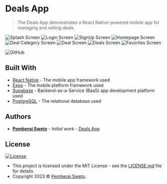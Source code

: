 # Deals App

> The Deals App demonstrates a React Native-powered mobile app for managing and selling deals.

![Splash Screen](screenshots/app-1.jpg)
![Login Screen](screenshots/app-2.jpg)
![SignUp Screen](screenshots/app-3.jpg)
![Homepage Screen](screenshots/app-4.jpg)
![Deal Category Screen](screenshots/app-5.jpg)
![Deal Screen](screenshots/app-6.jpg)
![Deals Screen](screenshots/app-7.jpg)
![Favorites Screen](screenshots/app-8.jpg)

![GitHub](https://img.shields.io/github/license/mashape/apistatus.svg)

## Built With

- [React Native](https://reactnative.dev/) - The mobile app framework used
- [Expo](https://expo.dev/) - The mobile platform framework used
- [Supabase](https://supabase.com/) - Backend-as-a-Service (BaaS) app development platform used
- [PostgreSQL](https://www.postgresql.org/) - The relational database used

## Authors

- **[Pemberai Sweto](https://github.com/thepembeweb)** - _Initial work_ - [Deals App](https://github.com/thepembeweb/deals-mobile-app)

## License

[![License](http://img.shields.io/:license-mit-green.svg?style=flat-square)](http://badges.mit-license.org)

- This project is licensed under the MIT License - see the [LICENSE.md](LICENSE.md) file for details
- Copyright 2023 © [Pemberai Sweto](https://github.com/thepembeweb).
